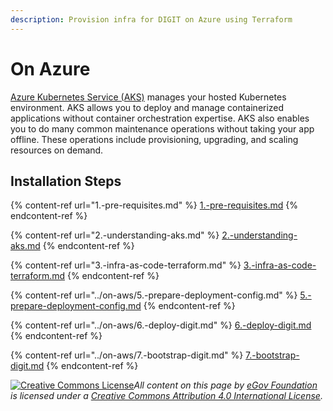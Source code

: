 ```yaml
---
description: Provision infra for DIGIT on Azure using Terraform
---
```


# On Azure

[Azure Kubernetes Service (AKS)](https://docs.microsoft.com/en-us/azure/aks/) manages your hosted Kubernetes environment. AKS allows you to deploy and manage containerized applications without container orchestration expertise. AKS also enables you to do many common maintenance operations without taking your app offline. These operations include provisioning, upgrading, and scaling resources on demand.

## Installation Steps



{% content-ref url="1.-pre-requisites.md" %}
[1.-pre-requisites.md](1.-pre-requisites.md)
{% endcontent-ref %}

{% content-ref url="2.-understanding-aks.md" %}
[2.-understanding-aks.md](2.-understanding-aks.md)
{% endcontent-ref %}

{% content-ref url="3.-infra-as-code-terraform.md" %}
[3.-infra-as-code-terraform.md](3.-infra-as-code-terraform.md)
{% endcontent-ref %}

{% content-ref url="../on-aws/5.-prepare-deployment-config.md" %}
[5.-prepare-deployment-config.md](../on-aws/5.-prepare-deployment-config.md)
{% endcontent-ref %}

{% content-ref url="../on-aws/6.-deploy-digit.md" %}
[6.-deploy-digit.md](../on-aws/6.-deploy-digit.md)
{% endcontent-ref %}

{% content-ref url="../on-aws/7.-bootstrap-digit.md" %}
[7.-bootstrap-digit.md](../on-aws/7.-bootstrap-digit.md)
{% endcontent-ref %}

[![Creative Commons License](https://i.creativecommons.org/l/by/4.0/80x15.png)_​_](http://creativecommons.org/licenses/by/4.0/)_All content on this page by_ [_eGov Foundation_](https://egov.org.in/) _is licensed under a_ [_Creative Commons Attribution 4.0 International License_](http://creativecommons.org/licenses/by/4.0/)_._
